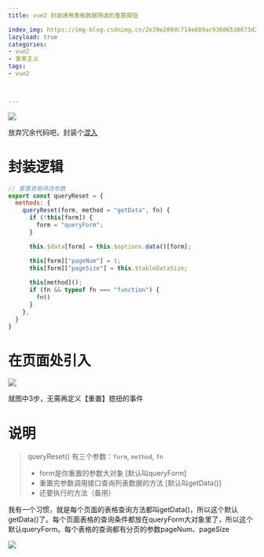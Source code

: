 ```yaml
---
title: vue2 封装通用表格数据筛选的重置摁钮

index_img: https://img-blog.csdnimg.cn/2e39e289dc714e689ac93606538673d2.png
lazyload: true
categories:
- vue2
- 拿来主义
tags:
- vue2



---
```












![](https://img-blog.csdnimg.cn/d0b53af8fd924eed84b9b9e12caebcd0.png)


放弃冗余代码吧，封装个[混入](https://cn.vuejs.org/v2/guide/mixins.html)


# 封装逻辑

```javascript
// 重置表格筛选参数
export const queryReset = {
  methods: {
    queryReset(form, method = "getData", fn) {
      if (!this[form]) {
        form = "queryForm";
      }

      this.$data[form] = this.$options.data()[form];

      this[form]["pageNum"] = 1;
      this[form]["pageSize"] = this.$tableDataSize;
      
      this[method]();
      if (fn && typeof fn === "function") {
        fn()
      }
    },
  }
}
```


# 在页面处引入
![](https://img-blog.csdnimg.cn/2e39e289dc714e689ac93606538673d2.png)

就图中3步，无需再定义【重置】摁扭的事件


# 说明

> queryReset() 有三个参数：`form`, `method`, `fn`
> - form是你重置的参数大对象 [默认叫queryForm]
> - 重置完参数调用接口查询列表数据的方法 [默认叫getData()]
> - 还要执行的方法（备用）

我有一个习惯，就是每个页面的表格查询方法都叫getData()，所以这个默认getData()了。每个页面表格的查询条件都放在queryForm大对象里了，所以这个默认queryForm。每个表格的查询都有分页的参数pageNum、pageSize



![](https://img-blog.csdnimg.cn/31953b19afc2415c995bb7ae99b26adb.png)



